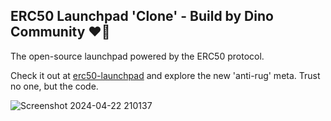 ## ERC50 Launchpad 'Clone' - Build by Dino Community ❤️🦖

The open-source launchpad powered by the ERC50 protocol.

Check it out at [erc50-launchpad](https://erc50-launchpad.vercel.app/) and explore the new 'anti-rug' meta. Trust no one, but the code.

![Screenshot 2024-04-22 210137](https://github.com/salluthdev/erc50-launchpad/assets/83701344/fdc8f3e1-aeca-47a3-b136-d56ee95e99e5)
